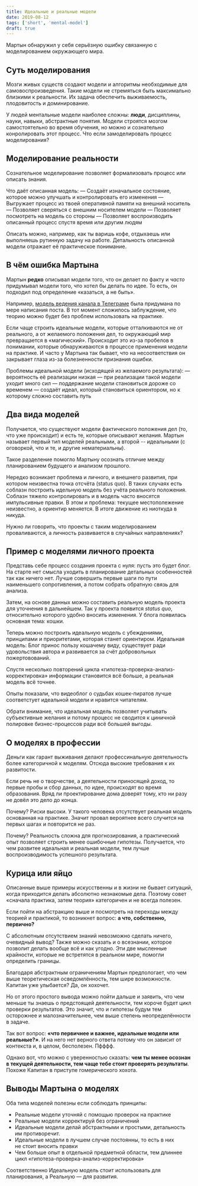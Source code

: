 ```yaml
---
title: Идеальные и реальные модели
date: 2019-08-12
tags: ['short', 'mental-model']
draft: true
---
```


Мартын обнаружил у себя серьёзную ошибку связанную с моделированием окружающего мира.

## Суть моделирования

Мозги живых существ создают модели и алгоритмы необходимые для самовоспроизведения. Такие модели не стремяться быть максимально близкими к реальности. Их задача обеспечить выживаемость, плодовитость и доминирование.

У людей ментальные модели наиболее сложны: **люди**, дисциплины, науки, навыки, абстрактные понятия. Модели строятся мозгом самостоятельно во время обучения, но можно и сознательно конролировать этот процесс. Что если замоделировать процесс моделирования?

## Моделирование реальности

Сознательное моделирование позволяет формализовать процесс или описать знания.

Что даёт описанная модель:
— Создаёт изначальное состояние, которое можно улучшать и контролировать его изменения
— Выгружает процесс из твоей оперативной памяти на внешний носитель
— Позволяет сверяться с внешним носителем модели
— Позволяет посмотреть на модель со стороны
— Позволяет воспроизводить описанный процесс спустя время или другим людям

Описать можно, например, как ты варишь кофе, отдыхаешь или выполняешь рутинную задачу на работе. Детальность описанной модели отражает её практическое понимание.

## В чём ошибка Мартына

Мартын **редко** описывал модели того, что он делает по факту и _часто_ придумывал модели того, что хотел бы делать по идее. То есть, он подходил под определение «казаться, а не быть».

Например, [модель ведения канала в Телеграме](https://t.me/metabaza/148) была придумана по мере написания поста. В тот момент сложилось заблуждение, что теорию можно будет без проблем использовать на практике.

Если чаще строить идеальные модели, которые отталкиваются не от реального, а от желаемого положения дел, то окружающий мир превращается в «магический». Происходит это из-за пробелов в понимании, которые обнаруживаются в процессе применения модели на практике. И часто у Мартына так бывает, что на несоответствия он закрывает глаза из-за болезненности признания ошибки.

Проблемы идеальной модели (исходящей из желаемого результата):
— вероятность её реализации низкая
— при реализации такой модели уходит много сил
— поддержание модели становиться дороже со временем
— создаёт идеал, который становиться ориентором, но к которому сложно составить путь

## Два вида моделей

Получается, что существуют модели фактического положения дел (то, что уже происходит) и есть те, которые описывают желания. Мартын называет первый тип моделей реальными, а второй -- идеальными (с оговоркой, что и те, и другие нематериальны).

Такое разделение помогло Мартыну осознать отличие между планированием будущего и анализом прошлого.

Нередко возникает проблема и личного, и внешнего развития, при котором неизвестна точка отсчёта (status quo). В таких случаях есть соблазн построить идельную модель без учёта реального положения. Соблазн тяжело контролировать и в модель часто вносятся импульсивные правки. В этом и проблема: текущее местополежение неизвестно, а ориентир меняется. В итоге движение из ниоткуда в никуда.

Нужно ли говорить, что проекты с таким моделированием проваливаются, а личность развивается в случайных направлениях?

## Пример с моделями личного проекта

Представь себе процесс создания проекта с нуля: пусть это будет блог. На старте нет смысла уходить в планирование детальных особенностей так как ничего нет. Лучше совершить первые шаги по пути наименьшего сопротивления, а потом собрать обратную связь для анализа.

Затем, на основе данных можно составить реальную модель проекта для уточнения в дальнейшем. Так у проекта появится _status quo_, относительно которого удобно вносить изменения. У блога появилась основная тема: кошки.

Теперь можно построить идеальную модель с убеждениями, принципами и приоритетами, которая станет ориентиром. Идеальная модель: Блог принос пользу кошачему виду, существует ради удовольствия автора и развивается за счёт добровольных пожертовований.

Спустя несколько повторений цикла «гипотеза-проверка-анализ-корректировка» информации становится всё больше, а реальная модель всё точнее.

Опыты показали, что видеоблог о судьбах кошек-пиратов лучше соответстует идеальной модели и нравится читателям.

Обрати внимание, что идеальная модель позволяет учитывать субъективные желания и потому процесс не сводится к циничной полировке бизнес-процессов ради всё большей выгоды.

## О моделях в профессии

Деньги как гарант выживания делают профессинальную деятельность более категоричной к моделям. Отсюда высокие требования к их развитости.

Если речь не о творчестве, а деятельности приносящей доход, то первые пробы и сбор данных, по идее, происходят во время образования. Вряд ли проектирование дома доверят тому, кто ни разу не довёл это дело до конца.

Почему? Риски высоки. У такого человека отсутствует реальная модель основанная на практике. Значит провал вероятнее всего случится на первых шагах и повторится не раз.

Почему? Реальность сложна для прогнозирования, а практический опыт позволяет строить менее ошибочные гипотезы. Получается, что чем развитее идеальная и реальная модели, тем лучше воспроизводимость успешного результата.

## Курица или яйцо

Описанные выше примеры искусственны и в жизни не бывает ситуаций, когда приходится делать абсолютно незнакомые дела. Поэтому совет «сначала практика, затем теория» категоричен и не всегда полезен.

Если пойти на абстракцию выше и посмотреть на переходы между теорией и практикой, то возникнет вопрос: **а что, собственно, первично?**

С абсолютным отсутствием знаний невозможно сделать ничего, очевидный вывод? Также можно сказать и о всезнании, которое позволит делать вообще всё и как угодно. Эти две мысленные крайности, которые не встретятся в реальном мире, помогли определить границы.

Благодаря абстрактным ограничениям Мартын предпологает, что чем выше теоретическая осведомлённость, тем шире возможности. Капитан уже улыбается? Да, он хохочет.

Но от этого простого вывода можно пойти дальше и заявить, что чем меньше ты знаешь о предстоящей деятельности, тем короче будет цикл проверки результатов. Это значит, что и гипотезы будум тем осторожнее и малозначительнее, чем выше степень неопределённости в задаче.

Так вот вопрос: **«что первичнее и важнее, идеальные модели или реальные?»**. И на него нет верного ответа потому что он зависит от контекста и, в целом, бесполезен. Пфффф.

Однако вот, что можно с уверенностью сказать: **чем ты менее осознан в текущей деятельности, тем чаще тебе стоит проверять результаты**. Похоже Капитан в приступе гомерического хохота.

## Выводы Мартына о моделях

Оба типа моделей полезны если соблюдать принципы:

- Реальные модели уточняй с помощью проверок на практике
- Реальные модели корректируй без ограничений
- Идеальные модели делай абстрактными и простыми, детальность им противоречит.
- Идеальные модели в лучшем случае постоянны, то есть в них не стоит вносить правки
- Чем больше опыт в отдельной предметной области, тем длиннее цикл «гипотеза-проверка-анализ-корректировка»

Соответственно Идеальную модель стоит использовать для планирования, а Реальную — для развития.
